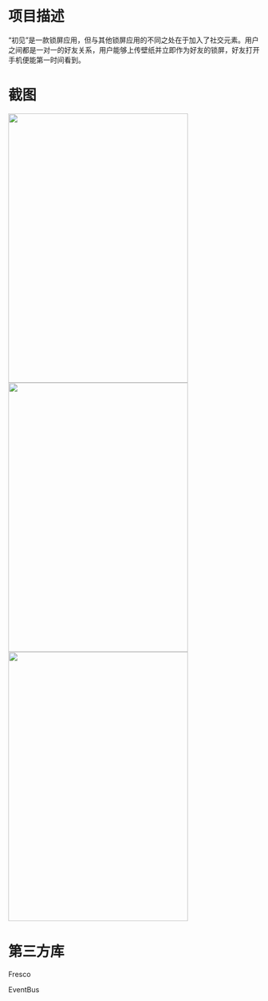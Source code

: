 # 项目描述

“初见”是一款锁屏应用，但与其他锁屏应用的不同之处在于加入了社交元素。用户之间都是一对一的好友关系，用户能够上传壁纸并立即作为好友的锁屏，好友打开手机便能第一时间看到。

# 截图
 <img src="https://raw.githubusercontent.com/MinardWu/See/master/ScreenShot/1.png" width = "360" height = "540"/>
 <img src="https://raw.githubusercontent.com/MinardWu/See/master/ScreenShot/2.png" width = "360" height = "540"/>
 <img src="https://raw.githubusercontent.com/MinardWu/See/master/ScreenShot/3.png" width = "360" height = "540"/>

# 第三方库

Fresco

EventBus
